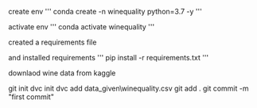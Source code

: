 create env
'''
conda create -n winequality python=3.7 -y
'''


activate env
'''
conda activate winequality
'''


created a requirements file

and installed requirements
'''
pip install -r requirements.txt
'''


downlaod wine data from kaggle



git init
dvc init
dvc add data_given\winequality.csv
git add .
git commit -m "first commit"




